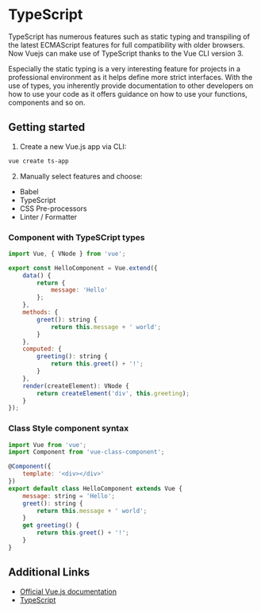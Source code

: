 # TypeScript

TypeScript has numerous features such as static typing and transpiling of the latest ECMAScript features for full compatibility with older browsers. Now Vuejs can make use of TypeScript thanks to the Vue CLI version 3.

Especially the static typing is a very interesting feature for projects in a professional environment as it helps define more strict interfaces. With the use of types, you inherently provide documentation to other developers on how to use your code as it offers guidance on how to use your functions, components and so on.

## Getting started

1. Create a new Vue.js app via CLI:

```bash
vue create ts-app
```

2. Manually select features and choose:

- Babel
- TypeScript
- CSS Pre-processors
- Linter / Formatter

### Component with TypeSCript types

```js
import Vue, { VNode } from 'vue';

export const HelloComponent = Vue.extend({
	data() {
		return {
			message: 'Hello'
		};
	},
	methods: {
		greet(): string {
			return this.message + ' world';
		}
	},
	computed: {
		greeting(): string {
			return this.greet() + '!';
		}
	},
	render(createElement): VNode {
		return createElement('div', this.greeting);
	}
});
```

### Class Style component syntax

```js
import Vue from 'vue';
import Component from 'vue-class-component';

@Component({
	template: '<div></div>'
})
export default class HelloComponent extends Vue {
	message: string = 'Hello';
	greet(): string {
		return this.message + ' world';
	}
	get greeting() {
		return this.greet() + '!';
	}
}
```

## Additional Links

- [Official Vue.js documentation](https://vuejs.org/v2/guide/typescript.html)
- [TypeScript](https://www.typescriptlang.org/)
